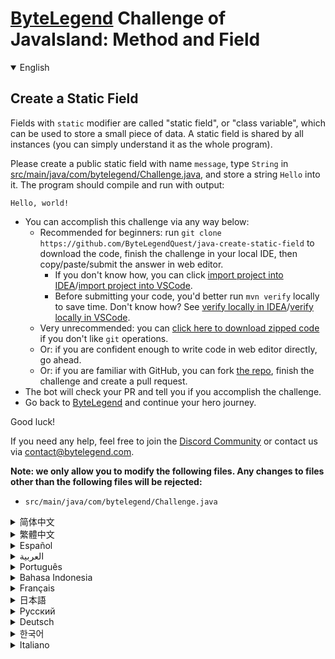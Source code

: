 # [ByteLegend](https://bytelegend.com) Challenge of JavaIsland: Method and Field

<details open='true'>
<summary>English</summary>

## Create a Static Field

Fields with `static` modifier are called "static field", or "class variable", which can be used
to store a small piece of data. A static field is shared by all instances (you can simply understand
it as the whole program).

Please create a public static field with name `message`, type `String` in [src/main/java/com/bytelegend/Challenge.java](https://github.com/ByteLegendQuest/java-create-static-field/blob/main/src/main/java/com/bytelegend/Challenge.java),
and store a string `Hello` into it. The program should compile and run with output:

```
Hello, world!
```

- You can accomplish this challenge via any way below:
  - Recommended for beginners: run `git clone https://github.com/ByteLegendQuest/java-create-static-field` to download the code,
    finish the challenge in your local IDE, then copy/paste/submit the answer in web editor.
    - If you don't know how, you can click [import project into IDEA](https://github.com/ByteLegendQuest/java-create-static-field/blob/main/docs/en/clone-and-import.md)/[import project into VSCode](https://github.com/ByteLegendQuest/java-create-static-field/blob/main/docs/en/clone-and-import-vscode.md).
    - Before submitting your code, you'd better run `mvn verify` locally to save time. Don't know how? See [verify locally in IDEA](https://github.com/ByteLegendQuest/java-create-static-field/blob/main/docs/en/run-mvn-verify-idea.md)/[verify locally in VSCode](https://github.com/ByteLegendQuest/java-create-static-field/blob/main/docs/en/run-mvn-verify-vscode.md).
  - Very unrecommended: you can [click here to download zipped code](https://codeload.github.com/ByteLegendQuest/java-create-static-field/zip/refs/heads/main) if you don't like `git` operations.
  - Or: if you are confident enough to write code in web editor directly, go ahead.
  - Or: if you are familiar with GitHub, you can fork [the repo](https://github.com/ByteLegendQuest/java-create-static-field), finish the challenge and create a pull request.
- The bot will check your PR and tell you if you accomplish the challenge.
- Go back to [ByteLegend](https://bytelegend.com) and continue your hero journey.

Good luck!

If you need any help, feel free to join the [Discord Community](https://discord.gg/35RreUUGWt) or contact us via [contact@bytelegend.com](mailto:contact@bytelegend.com).

**Note: we only allow you to modify the following files.
Any changes to files other than the following files will be rejected:**

- `src/main/java/com/bytelegend/Challenge.java`

</details>

<details>
<summary>简体中文</summary>

## 创建第一个<ruby>静态字段<rt>Static Field</rt></ruby>

由`static`修饰的字段称为<ruby>静态字段<rt>Static Field</rt></ruby>，可以用来存储一小段数据，
被类的所有实例（你可以暂时理解成整个程序）所共享。

请在[src/main/java/com/bytelegend/Challenge.java](https://github.com/ByteLegendQuest/java-create-static-field/blob/main/src/main/java/com/bytelegend/Challenge.java)中创建一个名为`message`、类型为`String`的<ruby>公开<rt>public</rt></ruby>静态字段并存储字符串`Hello`，
使得程序通过编译，且运行输出：

```
Hello, world!
```

- 你可以使用以下任意一种方法完成挑战：
  - 初学者推荐：运行`git clone https://git.bytelegend.com/ByteLegendQuest/java-create-static-field`将代码下载到本地，在本地使用IDE调试完成后复制到网页编辑器里提交。
    - 如果你不知道怎么做，可以点击[导入IDEA](https://github.com/ByteLegendQuest/java-create-static-field/blob/main/docs/zh_hans/clone-and-import.md)/[导入VSCode](https://github.com/ByteLegendQuest/java-create-static-field/blob/main/docs/zh_hans/clone-and-import-vscode.md)。
    - 在提交之前，你最好先在本地运行`mvn verify`验证一下答案，以节约时间。不知道如何做？请查看[在IDEA中本地验证](https://github.com/ByteLegendQuest/java-create-static-field/blob/main/docs/zh_hans/run-mvn-verify-idea.md)/[在VSCode中本地验证](https://github.com/ByteLegendQuest/java-create-static-field/blob/main/docs/zh_hans/run-mvn-verify-vscode.md)。
  - 非常不推荐：如果你实在不喜欢`git`命令行操作，你可以[点击这里直接下载打包好的代码](https://ghcodeload.bytelegend.com/ByteLegendQuest/java-create-static-field/zip/refs/heads/main)。
  - 或者：如果你非常自信不需要下载代码到本地调试，可以使用网页编辑器直接提交。
  - 或者：如果你对GitHub非常熟悉，你可以fork[这个仓库](https://github.com/ByteLegendQuest/java-create-static-field)、完成挑战后，创建一个Pull Request。
- 机器人将会检查你的答案，告诉你你是否通过了挑战。
- 回到[字节传说](https://bytelegend.com)，然后继续你的英雄旅程。

祝你好运！

如果你需要任何帮助，欢迎加入官方玩家QQ群（在[首页](https://bytelegend.com)右下角的`联系 & 关于`菜单里可以找到入群方式）或者[Discord社区](https://discord.gg/PvmqK3hF)，或email至[contact@bytelegend.com](mailto:contact@bytelegend.com)。

**注意：我们只允许您修改以下文件，任何对其他文件的修改都会被拒绝：**

- `src/main/java/com/bytelegend/Challenge.java`

</details>

<details>
<summary>繁體中文</summary>

創建靜態字段
------

帶有`static`修飾符的字段稱為“靜態字段”或“類變量”，可用於存儲一小段數據。一個靜態字段由所有實例共享（您可以簡單地將其理解為整個程序）。

請創建一個名為`message`的公共靜態字段，在[src/main/java/com/bytelegend/Challenge.java](https://github.com/ByteLegendQuest/java-create-static-field/blob/main/src/main/java/com/bytelegend/Challenge.java)中輸入`String` ，並將字符串`Hello`存儲到其中。該程序應編譯並運行並輸出：

    Hello, world!
    

-   您可以通過以下任何方式完成此挑戰：
    -   建議初學者：運行`git clone https://github.com/ByteLegendQuest/java-create-static-field`下載代碼，在本地 IDE 中完成挑戰，然後在 Web 編輯器中復制/粘貼/提交答案。
        -   如果你不知道怎麼做，你可以點擊[import project into IDEA](https://github.com/ByteLegendQuest/java-create-static-field/blob/main/docs/en/clone-and-import.md) / [import project into VSCode](https://github.com/ByteLegendQuest/java-create-static-field/blob/main/docs/en/clone-and-import-vscode.md) 。
        -   在提交代碼之前，您最好在本地運行`mvn verify`以節省時間。不知道怎麼樣？請參閱[在 IDEA](https://github.com/ByteLegendQuest/java-create-static-field/blob/main/docs/en/run-mvn-verify-idea.md) [中進行本地驗證/在 VSCode 中進行本地驗證](https://github.com/ByteLegendQuest/java-create-static-field/blob/main/docs/en/run-mvn-verify-vscode.md)。
    -   非常不推薦：如果你不喜歡`git`操作，可以[點擊這裡下載壓縮代碼](https://codeload.github.com/ByteLegendQuest/java-create-static-field/zip/refs/heads/main)。
    -   或者：如果您有足夠的信心直接在 Web 編輯器中編寫代碼，請繼續。
    -   或者：如果你熟悉 GitHub，你可以 fork[倉庫](https://github.com/ByteLegendQuest/java-create-static-field)，完成挑戰並創建一個拉取請求。
-   機器人會檢查你的 PR 並告訴你是否完成了挑戰。
-   回到[ByteLegend](https://bytelegend.com)繼續你的英雄之旅。

祝你好運！

如果您需要任何幫助，請隨時加入[Discord 社區](https://discord.gg/35RreUUGWt)或通過[contact@bytelegend.com](mailto:contact@bytelegend.com)聯繫我們。

**注意：我們只允許您修改以下文件。對以下文件以外的文件的任何更改都將被拒絕：**

-   `src/main/java/com/bytelegend/Challenge.java`
</details>

<details>
<summary>Español</summary>

Crear un campo estático
-----------------------

Los campos con modificador `static` se denominan "campo estático" o "variable de clase", que se pueden utilizar para almacenar una pequeña parte de los datos. Un campo estático es compartido por todas las instancias (simplemente puede entenderlo como el programa completo).

Cree un campo estático público con el `message` de nombre, escriba `String` en [src/main/java/com/bytelegend/Challenge.java](https://github.com/ByteLegendQuest/java-create-static-field/blob/main/src/main/java/com/bytelegend/Challenge.java) y almacene una cadena `Hello` en él. El programa debe compilarse y ejecutarse con la salida:

    Hello, world!
    

-   Puede lograr este desafío de cualquier manera a continuación:
    -   Recomendado para principiantes: ejecute `git clone https://github.com/ByteLegendQuest/java-create-static-field` para descargar el código, finalice el desafío en su IDE local, luego copie/pegue/envíe la respuesta en el editor web.
        -   Si no sabe cómo hacerlo, puede hacer clic en [importar proyecto a IDEA](https://github.com/ByteLegendQuest/java-create-static-field/blob/main/docs/en/clone-and-import.md) / [importar proyecto a VSCode](https://github.com/ByteLegendQuest/java-create-static-field/blob/main/docs/en/clone-and-import-vscode.md) .
        -   Antes de enviar su código, es mejor que ejecute `mvn verify` localmente para ahorrar tiempo. ¿No sabes cómo? Ver [verificar localmente en IDEA](https://github.com/ByteLegendQuest/java-create-static-field/blob/main/docs/en/run-mvn-verify-idea.md) / [verificar localmente en VSCode](https://github.com/ByteLegendQuest/java-create-static-field/blob/main/docs/en/run-mvn-verify-vscode.md) .
    -   Muy poco recomendado: puede [hacer clic aquí para descargar el código comprimido](https://codeload.github.com/ByteLegendQuest/java-create-static-field/zip/refs/heads/main) si no le gustan las operaciones de `git` .
    -   O: si tiene la confianza suficiente para escribir código en el editor web directamente, adelante.
    -   O: si está familiarizado con GitHub, puede bifurcar [el repositorio](https://github.com/ByteLegendQuest/java-create-static-field) , finalizar el desafío y crear una solicitud de extracción.
-   El bot verificará tu PR y te dirá si logras el desafío.
-   Regrese a [ByteLegend](https://bytelegend.com) y continúe su viaje de héroe.

¡Buena suerte!

Si necesita ayuda, no dude en unirse a la [comunidad de Discord](https://discord.gg/35RreUUGWt) o contáctenos a través de [contact@bytelegend.com](mailto:contact@bytelegend.com) .

**Nota: solo le permitimos modificar los siguientes archivos. Cualquier cambio en los archivos que no sean los siguientes archivos será rechazado:**

-   `src/main/java/com/bytelegend/Challenge.java`
</details>

<details>
<summary>العربية</summary>

قم بإنشاء حقل ثابت
------------------

الحقول ذات المعدل `static` تسمى "الحقل الثابت" أو "متغير الفئة" ، والذي يمكن استخدامه لتخزين جزء صغير من البيانات. تتم مشاركة حقل ثابت من قبل جميع المثيلات (يمكنك ببساطة فهمه على أنه البرنامج بأكمله).

يرجى إنشاء حقل ثابت عام مع `message` الاسم ، واكتب `String` في [src / main / java / com / bytelegend / Challenge.java](https://github.com/ByteLegendQuest/java-create-static-field/blob/main/src/main/java/com/bytelegend/Challenge.java) ، وتخزين سلسلة `Hello` بها. يجب أن يترجم البرنامج ويعمل مع الإخراج:

 `Hello, world!`

-   يمكنك إنجاز هذا التحدي بأي طريقة أدناه:
    -   موصى به للمبتدئين: قم بتشغيل `git clone https://github.com/ByteLegendQuest/java-create-static-field` لتنزيل الكود وإنهاء التحدي في IDE المحلي الخاص بك ، ثم نسخ / لصق / إرسال الإجابة في محرر الويب.
        -   إذا كنت لا تعرف كيف يمكنك النقر فوق [استيراد مشروع إلى IDEA](https://github.com/ByteLegendQuest/java-create-static-field/blob/main/docs/en/clone-and-import.md) / [استيراد مشروع إلى VSCode](https://github.com/ByteLegendQuest/java-create-static-field/blob/main/docs/en/clone-and-import-vscode.md) .
        -   قبل إرسال التعليمات البرمجية الخاصة بك ، من الأفضل تشغيل `mvn verify` محليًا لتوفير الوقت. لا أعرف كيف؟ انظر [التحقق محليًا في IDEA](https://github.com/ByteLegendQuest/java-create-static-field/blob/main/docs/en/run-mvn-verify-idea.md) / [تحقق محليًا في VSCode](https://github.com/ByteLegendQuest/java-create-static-field/blob/main/docs/en/run-mvn-verify-vscode.md) .
    -   غير موصى به على الإطلاق: يمكنك [النقر هنا لتنزيل رمز مضغوط](https://codeload.github.com/ByteLegendQuest/java-create-static-field/zip/refs/heads/main) إذا كنت لا تحب عمليات `git` .
    -   أو: إذا كنت واثقًا بدرجة كافية من كتابة التعليمات البرمجية في محرر الويب مباشرةً ، فابدأ.
    -   أو: إذا كنت معتادًا على GitHub ، فيمكنك تفرع [الريبو](https://github.com/ByteLegendQuest/java-create-static-field) وإنهاء التحدي وإنشاء طلب سحب.
-   سيتحقق الروبوت من العلاقات العامة الخاصة بك ويخبرك إذا أنجزت التحدي.
-   ارجع إلى [ByteLegend وتابع](https://bytelegend.com) رحلة بطلك.

حظ سعيد!

إذا كنت بحاجة إلى أي مساعدة ، فلا تتردد في الانضمام إلى [مجتمع Discord](https://discord.gg/35RreUUGWt) أو الاتصال بنا عبر [contact@bytelegend.com](mailto:contact@bytelegend.com) .

**ملاحظة: نسمح لك فقط بتعديل الملفات التالية. سيتم رفض أي تغييرات يتم إجراؤها على الملفات بخلاف الملفات التالية:**

-   `src/main/java/com/bytelegend/Challenge.java`
</details>

<details>
<summary>Português</summary>

Criar um campo estático
-----------------------

Campos com modificador `static` são chamados de "campo estático" ou "variável de classe", que pode ser usado para armazenar um pequeno pedaço de dados. Um campo estático é compartilhado por todas as instâncias (você pode simplesmente entendê-lo como o programa inteiro).

Crie um campo estático público com o nome `message` , digite `String` em [src/main/java/com/bytelegend/Challenge.java](https://github.com/ByteLegendQuest/java-create-static-field/blob/main/src/main/java/com/bytelegend/Challenge.java) e armazene uma string `Hello` nele. O programa deve compilar e executar com saída:

    Hello, world!
    

-   Você pode realizar esse desafio de qualquer maneira abaixo:
    -   Recomendado para iniciantes: execute `git clone https://github.com/ByteLegendQuest/java-create-static-field` para baixar o código, conclua o desafio em seu IDE local e copie/cole/envie a resposta no editor da web.
        -   Se você não sabe como, você pode clicar em [importar projeto para IDEA](https://github.com/ByteLegendQuest/java-create-static-field/blob/main/docs/en/clone-and-import.md) / [importar projeto para VSCode](https://github.com/ByteLegendQuest/java-create-static-field/blob/main/docs/en/clone-and-import-vscode.md) .
        -   Antes de enviar seu código, é melhor você executar `mvn verify` localmente para economizar tempo. Não sei como? Consulte [verificar localmente em IDEA](https://github.com/ByteLegendQuest/java-create-static-field/blob/main/docs/en/run-mvn-verify-idea.md) / [verificar localmente em VSCode](https://github.com/ByteLegendQuest/java-create-static-field/blob/main/docs/en/run-mvn-verify-vscode.md) .
    -   Muito não recomendado: você pode [clicar aqui para baixar o código zipado](https://codeload.github.com/ByteLegendQuest/java-create-static-field/zip/refs/heads/main) se não gostar das operações do `git` .
    -   Ou: se você estiver confiante o suficiente para escrever código diretamente no editor web, vá em frente.
    -   Ou: se você estiver familiarizado com o GitHub, você pode bifurcar [o repo](https://github.com/ByteLegendQuest/java-create-static-field) , finalizar o desafio e criar um pull request.
-   O bot verificará seu PR e informará se você cumpriu o desafio.
-   Volte para [ByteLegend](https://bytelegend.com) e continue sua jornada de herói.

Boa sorte!

Se precisar de ajuda, sinta-se à vontade para se juntar à [Comunidade Discord](https://discord.gg/35RreUUGWt) ou entre em contato conosco via [contact@bytelegend.com](mailto:contact@bytelegend.com) .

**Nota: só permitimos que você modifique os seguintes arquivos. Quaisquer alterações em arquivos que não sejam os arquivos a seguir serão rejeitadas:**

-   `src/main/java/com/bytelegend/Challenge.java`
</details>

<details>
<summary>Bahasa Indonesia</summary>

Buat Medan Statis
-----------------

Bidang dengan pengubah `static` disebut "bidang statis", atau "variabel kelas", yang dapat digunakan untuk menyimpan sepotong kecil data. Bidang statis dibagikan oleh semua instance (Anda cukup memahaminya sebagai keseluruhan program).

Silakan buat bidang statis publik dengan nama `message` , ketik `String` di [src/main/Java/com/bytelegend/Challenge.java](https://github.com/ByteLegendQuest/java-create-static-field/blob/main/src/main/java/com/bytelegend/Challenge.java) , dan simpan string `Hello` ke dalamnya. Program harus dikompilasi dan dijalankan dengan output:

    Hello, world!
    

-   Anda dapat menyelesaikan tantangan ini melalui cara apa pun di bawah ini:
    -   Direkomendasikan untuk pemula: jalankan `git clone https://github.com/ByteLegendQuest/java-create-static-field` untuk mengunduh kode, selesaikan tantangan di IDE lokal Anda, lalu salin/tempel/kirim jawabannya di editor web.
        -   Jika Anda tidak tahu caranya, Anda bisa mengklik [import project into IDEA](https://github.com/ByteLegendQuest/java-create-static-field/blob/main/docs/en/clone-and-import.md) / [import project into VSCode](https://github.com/ByteLegendQuest/java-create-static-field/blob/main/docs/en/clone-and-import-vscode.md) .
        -   Sebelum mengirimkan kode Anda, Anda sebaiknya menjalankan `mvn verify` secara lokal untuk menghemat waktu. Tidak tahu bagaimana? Lihat [verifikasi secara lokal di IDEA](https://github.com/ByteLegendQuest/java-create-static-field/blob/main/docs/en/run-mvn-verify-idea.md) / [verifikasi secara lokal di VSCode](https://github.com/ByteLegendQuest/java-create-static-field/blob/main/docs/en/run-mvn-verify-vscode.md) .
    -   Sangat tidak direkomendasikan: Anda dapat [mengklik di sini untuk mengunduh kode zip](https://codeload.github.com/ByteLegendQuest/java-create-static-field/zip/refs/heads/main) jika Anda tidak menyukai operasi `git` .
    -   Atau: jika Anda cukup percaya diri untuk menulis kode di editor web secara langsung, silakan.
    -   Atau: jika Anda terbiasa dengan GitHub, Anda dapat melakukan fork [repo](https://github.com/ByteLegendQuest/java-create-static-field) , menyelesaikan tantangan, dan membuat permintaan tarik.
-   Bot akan memeriksa PR Anda dan memberi tahu Anda jika Anda menyelesaikan tantangan.
-   Kembali ke [ByteLegend](https://bytelegend.com) dan lanjutkan perjalanan pahlawan Anda.

Semoga beruntung!

Jika Anda memerlukan bantuan, jangan ragu untuk bergabung dengan [Komunitas Discord](https://discord.gg/35RreUUGWt) atau hubungi kami melalui [contact@bytelegend.com](mailto:contact@bytelegend.com) .

**Catatan: kami hanya mengizinkan Anda untuk mengubah file berikut. Setiap perubahan pada file selain file berikut akan ditolak:**

-   `src/main/java/com/bytelegend/Challenge.java`
</details>

<details>
<summary>Français</summary>

Créer un champ statique
-----------------------

Les champs avec modificateur `static` sont appelés "champ statique" ou "variable de classe", qui peuvent être utilisés pour stocker un petit morceau de données. Un champ statique est partagé par toutes les instances (vous pouvez simplement le comprendre comme l'ensemble du programme).

Veuillez créer un champ statique public avec le nom `message` , tapez `String` dans [src/main/java/com/bytelegend/Challenge.java](https://github.com/ByteLegendQuest/java-create-static-field/blob/main/src/main/java/com/bytelegend/Challenge.java) et stockez-y une chaîne `Hello` . Le programme doit compiler et s'exécuter avec la sortie :

    Hello, world!
    

-   Vous pouvez accomplir ce défi de n'importe quelle manière ci-dessous:
    -   Recommandé pour les débutants : exécutez `git clone https://github.com/ByteLegendQuest/java-create-static-field` pour télécharger le code, terminez le défi dans votre IDE local, puis copiez/collez/soumettez la réponse dans l'éditeur Web.
        -   Si vous ne savez pas comment, vous pouvez cliquer sur [importer le projet dans IDEA](https://github.com/ByteLegendQuest/java-create-static-field/blob/main/docs/en/clone-and-import.md) / [importer le projet dans VSCode](https://github.com/ByteLegendQuest/java-create-static-field/blob/main/docs/en/clone-and-import-vscode.md) .
        -   Avant de soumettre votre code, vous feriez mieux d'exécuter `mvn verify` localement pour gagner du temps. Vous ne savez pas comment ? Voir [vérifier localement dans IDEA](https://github.com/ByteLegendQuest/java-create-static-field/blob/main/docs/en/run-mvn-verify-idea.md) / [vérifier localement dans VSCode](https://github.com/ByteLegendQuest/java-create-static-field/blob/main/docs/en/run-mvn-verify-vscode.md) .
    -   Très déconseillé : vous pouvez [cliquer ici pour télécharger le code compressé](https://codeload.github.com/ByteLegendQuest/java-create-static-field/zip/refs/heads/main) si vous n'aimez pas les opérations `git` .
    -   Ou : si vous êtes suffisamment confiant pour écrire du code directement dans l'éditeur Web, continuez.
    -   Ou : si vous êtes familier avec GitHub, vous pouvez forker [le dépôt](https://github.com/ByteLegendQuest/java-create-static-field) , terminer le défi et créer une demande d'extraction.
-   Le bot vérifiera votre PR et vous dira si vous accomplissez le défi.
-   Retournez à [ByteLegend](https://bytelegend.com) et continuez votre voyage de héros.

Bonne chance!

Si vous avez besoin d'aide, n'hésitez pas à rejoindre la [communauté Discord](https://discord.gg/35RreUUGWt) ou à nous contacter via [contact@bytelegend.com](mailto:contact@bytelegend.com) .

**Remarque : nous vous autorisons uniquement à modifier les fichiers suivants. Toute modification de fichiers autres que les fichiers suivants sera rejetée :**

-   `src/main/java/com/bytelegend/Challenge.java`
</details>

<details>
<summary>日本語</summary>

静的フィールドを作成する
------------

`static`修飾子を持つフィールドは「静的フィールド」または「クラス変数」と呼ばれ、小さなデータを格納するために使用できます。静的フィールドはすべてのインスタンスで共有されます（プログラム全体として簡単に理解できます）。

`message`という名前のパブリック静的フィールドを作成し、 [src / main / java / com / bytelegend / Challenge.java](https://github.com/ByteLegendQuest/java-create-static-field/blob/main/src/main/java/com/bytelegend/Challenge.java)に`String`と入力して、 `Hello`という文字列を格納してください。プログラムはコンパイルされ、出力とともに実行される必要があります。

    Hello, world!
    

-   この課題は、以下のいずれかの方法で達成できます。
    -   初心者に推奨： `git clone https://github.com/ByteLegendQuest/java-create-static-field`を実行してコードをダウンロードし、ローカルIDEでチャレンジを終了してから、Webエディターで回答をコピー/貼り付け/送信します。
        -   方法がわからない場合は、\[ [プロジェクトをIDEAにインポート](https://github.com/ByteLegendQuest/java-create-static-field/blob/main/docs/en/clone-and-import.md)\]/\[ [プロジェクトをVSCodeにインポート](https://github.com/ByteLegendQuest/java-create-static-field/blob/main/docs/en/clone-and-import-vscode.md)\]をクリックできます。
        -   コードを送信する前に、時間を節約するためにローカルで`mvn verify`実行することをお勧めします。方法がわかりませんか？ [IDEAでローカルに](https://github.com/ByteLegendQuest/java-create-static-field/blob/main/docs/en/run-mvn-verify-idea.md)[検証する/VSCodeでローカルに](https://github.com/ByteLegendQuest/java-create-static-field/blob/main/docs/en/run-mvn-verify-vscode.md)検証するを参照してください。
    -   非常に推奨されていません`git`操作が気に入らない場合は、 [ここをクリックしてzipコードをダウンロード](https://codeload.github.com/ByteLegendQuest/java-create-static-field/zip/refs/heads/main)できます。
    -   または：Webエディターで直接コードを記述できる自信がある場合は、先に進んでください。
    -   または：GitHubに精通している場合は[、リポジトリ](https://github.com/ByteLegendQuest/java-create-static-field)をフォークしてチャレンジを終了し、プルリクエストを作成できます。
-   ボットはPRをチェックし、チャレンジを達成したかどうかを通知します。
-   [ByteLegend](https://bytelegend.com)に戻り、ヒーローの旅を続けてください。

幸運を！

ヘルプが必要な場合は、 [Discordコミュニティ](https://discord.gg/35RreUUGWt)に参加するか、contact [@bytelegend.com](mailto:contact@bytelegend.com)からお問い合わせください。

**注：変更できるのは次のファイルのみです。次のファイル以外のファイルへの変更は拒否されます。**

-   `src/main/java/com/bytelegend/Challenge.java`
</details>

<details>
<summary>Русский</summary>

Создать статическое поле
------------------------

Поля со `static` модификатором называются «статическим полем» или «переменной класса», которые можно использовать для хранения небольшого фрагмента данных. Статическое поле является общим для всех экземпляров (вы можете просто понимать его как всю программу).

Создайте общедоступное статическое поле с именем `message` , введите `String` в [src/main/java/com/bytelegend/Challenge.java](https://github.com/ByteLegendQuest/java-create-static-field/blob/main/src/main/java/com/bytelegend/Challenge.java) и сохраните в нем строку `Hello` . Программа должна скомпилироваться и запуститься с выводом:

    Hello, world!
    

-   Вы можете выполнить эту задачу любым способом, указанным ниже:
    -   Рекомендуется для новичков: запустите `git clone https://github.com/ByteLegendQuest/java-create-static-field` , чтобы загрузить код, выполните задание в локальной среде IDE, затем скопируйте/вставьте/отправьте ответ в веб-редакторе.
        -   Если вы не знаете как, вы можете нажать [импортировать проект в IDEA](https://github.com/ByteLegendQuest/java-create-static-field/blob/main/docs/en/clone-and-import.md) / [импортировать проект в VSCode](https://github.com/ByteLegendQuest/java-create-static-field/blob/main/docs/en/clone-and-import-vscode.md) .
        -   Перед отправкой кода вам лучше запустить `mvn verify` локально, чтобы сэкономить время. Не знаете как? См. « [Проверить локально в IDEA](https://github.com/ByteLegendQuest/java-create-static-field/blob/main/docs/en/run-mvn-verify-idea.md) / [проверить локально в VSCode»](https://github.com/ByteLegendQuest/java-create-static-field/blob/main/docs/en/run-mvn-verify-vscode.md) .
    -   Крайне не рекомендуется: вы можете [нажать здесь, чтобы загрузить заархивированный код](https://codeload.github.com/ByteLegendQuest/java-create-static-field/zip/refs/heads/main) , если вам не нравятся операции `git` .
    -   Или: если вы достаточно уверены, чтобы писать код напрямую в веб-редакторе, вперед.
    -   Или: если вы знакомы с GitHub, вы можете разветвить [репозиторий](https://github.com/ByteLegendQuest/java-create-static-field) , выполнить задание и создать запрос на включение.
-   Бот проверит ваш PR и сообщит, выполнили ли вы задание.
-   Вернитесь в [ByteLegend](https://bytelegend.com) и продолжайте свое героическое путешествие.

Удачи!

Если вам нужна помощь, присоединяйтесь к [сообществу Discord](https://discord.gg/35RreUUGWt) или свяжитесь с нами по [адресу contact@bytelegend.com](mailto:contact@bytelegend.com) .

**Примечание: мы разрешаем вам изменять только следующие файлы. Любые изменения в файлах, кроме следующих файлов, будут отклонены:**

-   `src/main/java/com/bytelegend/Challenge.java`
</details>

<details>
<summary>Deutsch</summary>

Erstellen Sie ein statisches Feld
---------------------------------

Felder mit `static` Modifikator werden als "statisches Feld" oder "Klassenvariable" bezeichnet, die zum Speichern kleiner Daten verwendet werden können. Ein statisches Feld wird von allen Instanzen geteilt (man kann es einfach als das ganze Programm verstehen).

Bitte erstellen Sie ein öffentliches statisches Feld mit dem Namen `message` , geben Sie `String` in [src/main/java/com/bytelegend/Challenge.java](https://github.com/ByteLegendQuest/java-create-static-field/blob/main/src/main/java/com/bytelegend/Challenge.java) ein und speichern Sie eine Zeichenfolge `Hello` darin. Das Programm sollte mit der Ausgabe kompiliert und ausgeführt werden:

    Hello, world!
    

-   Sie können diese Herausforderung auf eine der folgenden Arten meistern:
    -   Empfohlen für Anfänger: Führen Sie `git clone https://github.com/ByteLegendQuest/java-create-static-field` aus, um den Code herunterzuladen, beenden Sie die Herausforderung in Ihrer lokalen IDE und kopieren/fügen Sie dann die Antwort im Web-Editor ein/übermitteln Sie sie.
        -   Wenn Sie nicht wissen wie, können Sie auf [Projekt in IDEA](https://github.com/ByteLegendQuest/java-create-static-field/blob/main/docs/en/clone-and-import.md) [importieren / Projekt in VSCode importieren klicken](https://github.com/ByteLegendQuest/java-create-static-field/blob/main/docs/en/clone-and-import-vscode.md) .
        -   Bevor Sie Ihren Code einreichen, sollten Sie `mvn verify` besser lokal ausführen, um Zeit zu sparen. Sie wissen nicht wie? Siehe [Lokal verifizieren in IDEA](https://github.com/ByteLegendQuest/java-create-static-field/blob/main/docs/en/run-mvn-verify-idea.md) / [Lokal verifizieren in VSCode](https://github.com/ByteLegendQuest/java-create-static-field/blob/main/docs/en/run-mvn-verify-vscode.md) .
    -   Sehr nicht zu empfehlen: Sie können [hier klicken, um den gezippten Code herunterzuladen,](https://codeload.github.com/ByteLegendQuest/java-create-static-field/zip/refs/heads/main) wenn Sie `git` -Operationen nicht mögen.
    -   Oder: Wenn Sie sicher genug sind, Code direkt im Web-Editor zu schreiben, fahren Sie fort.
    -   Oder: Wenn Sie sich mit GitHub auskennen, können Sie [das Repo forken](https://github.com/ByteLegendQuest/java-create-static-field) , die Challenge beenden und einen Pull-Request erstellen.
-   Der Bot überprüft Ihre PR und teilt Ihnen mit, ob Sie die Herausforderung meistern.
-   Gehen Sie zurück zu [ByteLegend](https://bytelegend.com) und setzen Sie Ihre Heldenreise fort.

Viel Glück!

Wenn Sie Hilfe benötigen, können Sie sich gerne der [Discord Community](https://discord.gg/35RreUUGWt) anschließen oder uns über [contact@bytelegend.com kontaktieren](mailto:contact@bytelegend.com) .

**Hinweis: Wir erlauben Ihnen nur, die folgenden Dateien zu ändern. Alle Änderungen an anderen Dateien als den folgenden Dateien werden abgelehnt:**

-   `src/main/java/com/bytelegend/Challenge.java`
</details>

<details>
<summary>한국어</summary>

정적 필드 만들기
---------

`static` 수정자가 있는 필드를 "정적 필드" 또는 "클래스 변수"라고 하며 작은 데이터 조각을 저장하는 데 사용할 수 있습니다. 정적 필드는 모든 인스턴스에서 공유됩니다(단순히 전체 프로그램으로 이해할 수 있음).

`message` 라는 이름의 공개 정적 필드를 만들고 [src/main/java/com/bytelegend/Challenge.java](https://github.com/ByteLegendQuest/java-create-static-field/blob/main/src/main/java/com/bytelegend/Challenge.java) 에 `String` 을 입력하고 여기에 `Hello` 문자열을 저장하세요. 프로그램은 다음과 같이 컴파일 및 실행되어야 합니다.

    Hello, world!
    

-   아래 방법을 통해 이 챌린지를 완료할 수 있습니다.
    -   초보자를 위한 권장 사항: `git clone https://github.com/ByteLegendQuest/java-create-static-field` 를 실행하여 코드를 다운로드하고 로컬 IDE에서 챌린지를 완료한 다음 웹 편집기에서 답변을 복사/붙여넣기/제출합니다.
        -   방법을 모르는 경우 [프로젝트를 IDEA로](https://github.com/ByteLegendQuest/java-create-static-field/blob/main/docs/en/clone-and-import.md) [가져오기 / 프로젝트를 VSCode로 가져](https://github.com/ByteLegendQuest/java-create-static-field/blob/main/docs/en/clone-and-import-vscode.md) 오기를 클릭할 수 있습니다.
        -   코드를 제출하기 전에 시간을 절약하기 위해 로컬에서 `mvn verify` 를 실행하는 것이 좋습니다. 방법을 모르십니까? [IDEA에서 로컬로](https://github.com/ByteLegendQuest/java-create-static-field/blob/main/docs/en/run-mvn-verify-idea.md) [확인/VSCode에서 로컬로](https://github.com/ByteLegendQuest/java-create-static-field/blob/main/docs/en/run-mvn-verify-vscode.md) 확인을 참조하세요.
    -   매우 권장하지 않음: `git` 작업이 마음에 들지 않으면 [여기를 클릭하여 압축 코드를 다운로드](https://codeload.github.com/ByteLegendQuest/java-create-static-field/zip/refs/heads/main) 할 수 있습니다.
    -   또는 웹 편집기에서 직접 코드를 작성할 만큼 자신이 있다면 계속 진행하십시오.
    -   또는 GitHub에 익숙하다면 리포지토리를 분기 [하고](https://github.com/ByteLegendQuest/java-create-static-field) 챌린지를 완료하고 풀 요청을 생성할 수 있습니다.
-   봇은 PR을 확인하고 도전 과제를 달성했는지 알려줍니다.
-   [ByteLegend](https://bytelegend.com) 로 돌아가 영웅 여정을 계속하세요.

행운을 빕니다!

도움이 필요하면 언제든지 [Discord 커뮤니티](https://discord.gg/35RreUUGWt) 에 가입하거나 [contact@bytelegend.com](mailto:contact@bytelegend.com) 을 통해 문의하세요.

**참고: 다음 파일만 수정할 수 있습니다. 다음 파일 이외의 파일에 대한 변경 사항은 거부됩니다.**

-   `src/main/java/com/bytelegend/Challenge.java`
</details>

<details>
<summary>Italiano</summary>

Crea un campo statico
---------------------

I campi con modificatore `static` sono chiamati "campo statico" o "variabile di classe", che può essere utilizzato per memorizzare una piccola parte di dati. Un campo statico è condiviso da tutte le istanze (puoi semplicemente capirlo come l'intero programma).

Crea un campo statico pubblico con name `message` , digita `String` in [src/main/java/com/bytelegend/Challenge.java](https://github.com/ByteLegendQuest/java-create-static-field/blob/main/src/main/java/com/bytelegend/Challenge.java) e memorizza una stringa `Hello` in esso. Il programma dovrebbe essere compilato ed eseguito con l'output:

    Hello, world!
    

-   Puoi portare a termine questa sfida in qualsiasi modo di seguito:
    -   Consigliato per i principianti: esegui `git clone https://github.com/ByteLegendQuest/java-create-static-field` per scaricare il codice, completa la sfida nel tuo IDE locale, quindi copia/incolla/invia la risposta nell'editor web.
        -   Se non sai come fare, puoi fare clic su [importa progetto in IDEA](https://github.com/ByteLegendQuest/java-create-static-field/blob/main/docs/en/clone-and-import.md) / [importa progetto in VSCode](https://github.com/ByteLegendQuest/java-create-static-field/blob/main/docs/en/clone-and-import-vscode.md) .
        -   Prima di inviare il codice, è meglio eseguire `mvn verify` in locale per risparmiare tempo. Non sai come? Vedere [verifica in locale in IDEA](https://github.com/ByteLegendQuest/java-create-static-field/blob/main/docs/en/run-mvn-verify-idea.md) / [verifica in locale in VSCode](https://github.com/ByteLegendQuest/java-create-static-field/blob/main/docs/en/run-mvn-verify-vscode.md) .
    -   Molto sconsigliato: puoi fare [clic qui per scaricare il codice zippato](https://codeload.github.com/ByteLegendQuest/java-create-static-field/zip/refs/heads/main) se non ti piacciono le operazioni `git` .
    -   Oppure: se sei abbastanza sicuro da scrivere il codice direttamente nell'editor web, vai avanti.
    -   Oppure: se hai familiarità con GitHub, puoi eseguire il fork [del repository](https://github.com/ByteLegendQuest/java-create-static-field) , completare la sfida e creare una richiesta pull.
-   Il bot controllerà il tuo PR e ti dirà se hai superato la sfida.
-   Torna a [ByteLegend](https://bytelegend.com) e continua il tuo viaggio da eroe.

Buona fortuna!

Se hai bisogno di aiuto, non esitare a unirti alla [community di Discord](https://discord.gg/35RreUUGWt) o contattaci tramite [contact@bytelegend.com](mailto:contact@bytelegend.com) .

**Nota: ti permettiamo solo di modificare i seguenti file. Eventuali modifiche ai file diversi dai seguenti file verranno rifiutate:**

-   `src/main/java/com/bytelegend/Challenge.java`
</details>
